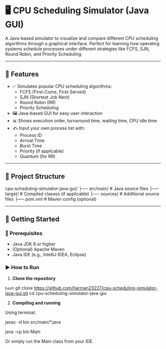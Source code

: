 
# 🖥️ CPU Scheduling Simulator (Java GUI)

A Java-based simulator to visualize and compare different CPU scheduling algorithms through a graphical interface. Perfect for learning how operating systems schedule processes under different strategies like FCFS, SJN, Round Robin, and Priority Scheduling.

---

## 📌 Features

- ✅ Simulates popular CPU scheduling algorithms:
  - FCFS (First-Come, First-Served)
  - SJN (Shortest Job Next)
  - Round Robin (RR)
  - Priority Scheduling
- 🖼️ Java-based GUI for easy user interaction
- 📊 Shows execution order, turnaround time, waiting time, CPU idle time
- ✍️ Input your own process list with:
  - Process ID
  - Arrival Time
  - Burst Time
  - Priority (if applicable)
  - Quantum (for RR)

---

## 📁 Project Structure
cpu-scheduling-simulator-java-gui/
├── src/main/ # Java source files
├── target/ # Compiled classes (if applicable)
├── sources/ # Additional source files
├── pom.xml # Maven config (optional)



---

## 🚀 Getting Started

### 🔧 Prerequisites

- Java JDK 8 or higher
- (Optional) Apache Maven
- Java IDE (e.g., IntelliJ IDEA, Eclipse)

### ▶️ How to Run

1. **Clone the repository**

```bash```
git clone https://github.com/harman23227/cpu-scheduling-simulator-java-gui.git
cd cpu-scheduling-simulator-java-gui

2. **Compiling and running**

Using terminal:

javac -d bin src/main/*.java


java -cp bin Main



Or simply run the Main class from your IDE.


